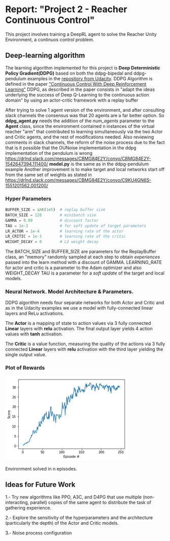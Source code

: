 [//]: # (Image References)

[image1]: ./descarga.png "Visualization"

# Report: "Project 2 - Reacher Continuous Control"

This project involves training a DeepRL agent to solve the Reacher Unity Environment, a continuos control problem.

## Deep-learning algorithm
The learning algorithm implemented for this project is  **Deep Deterministic Policy Gradient(DDPG)** based on both the ddpg-bipedal and ddpg-pendulum examples in the [repository from Udacity](https://github.com/udacity/deep-reinforcement-learning).
DDPG Algorithm is defined in the paper ["Continuous Control With Deep Reinforcement Learning"](https://arxiv.org/pdf/1509.02971.pdf)
DDPG, as described in the paper consists in "adapt the ideas underlying the success of Deep Q-Learning to the continuous action domain" by using an actor-critic framework with a replay buffer

After trying to solve 1 agent version of the environment, and after consulting slack channels the consensus was that 20 agents are a far better option.
So **ddpg_agent.py** needs the addition of the *num_agents* parameter to the **Agent** class, since the environment contained n instances of the virtual reacher "arm" that contributed to learning simultaneously via the two Actor and Critic agents, and the rest of modifications needed.
Also reviewing comments in slack channels, the reform of the noise process due to the fact that is it possible that the OUNoise  implementation in the ddpg implementation of the pendulum is wrong https://drlnd.slack.com/messages/CBMG84E2Y/convo/CBMG84E2Y-1542647394.111400/
**model.py** is the same as in the ddpg-pendulum example 
Another improvement is to make target and local networks start off from the same set of weights as stated in https://drlnd.slack.com/messages/CBMG84E2Y/convo/C9KU4GN6S-1551201562.001200/

### Hyper Parameters
```python
BUFFER_SIZE = int(1e5)  # replay buffer size
BATCH_SIZE = 128        # minibatch size
GAMMA = 0.99            # discount factor
TAU = 1e-3              # for soft update of target parameters
LR_ACTOR = 1e-4         # learning rate of the actor 
LR_CRITIC = 1e-3        # learning rate of the critic
WEIGHT_DECAY = 0        # L2 weight decay
```
The BATCH_SIZE and BUFFER_SIZE are parameters for the ReplayBuffer class, an "memory" randomly sampled at each step to obtain _experiences_ passed into the learn method with a discount of GAMMA. 
LEARNING_RATE for actor and critic is a parameter to the Adam optimizer and also WEIGHT_DECAY
TAU is a parameter for a _soft update_ of the target and local models. 

### Neural Network. Model Architecture & Parameters.
DDPG algorithm needs four separate networks for both Actor and Critic and as in the Udacity examples we use a model with fully-connected linear layers and ReLu activations. 

The **Actor** is a mapping of state to action values via 3 fully connected **Linear** layers with **relu** activation. The final output layer yields 4 action values with **tanh** activation. 

The **Critic** is a value function, measuring the quality of the actions via 3 fully connected **Linear** layers with **relu** activation with the third layer yielding the single output value.


### Plot of Rewards

![alt text][image1]

Environment solved in n episodes.

## Ideas for Future Work

1.- Try new algorithms like PPO, A3C, and D4PG that use multiple (non-interacting, parallel) copies of the same agent to distribute the task of gathering experience.

2.- Explore the sensitivity of the hyperparameters and the architecture (particularly the depth) of the Actor and Critic models.

3.- Noise process configuration



